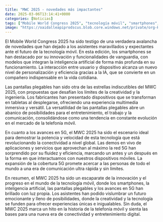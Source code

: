 ```yaml
---
title: "MWC 2025 - novedades más impactantes"
date: 2025-03-06T13:14:41+0000
categories: [Noticias]
tags: ["Mobile World Congress 2025", "tecnología móvil", "smartphones", "inteligencia artificial", "pantallas plegables", "5G", "innovación."]
image: "https://oaidalleapiprodscus.blob.core.windows.net/private/org-HKmKxpuNw3Y88lm4EBrIPq0n/user-ZwiCXOggLL8ZNNKE2g7rXFmV/img-uUTICFNuWhPHPn0fHNr6xLuo.png?st=2025-03-06T12%3A14%3A41Z&se=2025-03-06T14%3A14%3A41Z&sp=r&sv=2024-08-04&sr=b&rscd=inline&rsct=image/png&skoid=d505667d-d6c1-4a0a-bac7-5c84a87759f8&sktid=a48cca56-e6da-484e-a814-9c849652bcb3&skt=2025-03-05T15%3A21%3A21Z&ske=2025-03-06T15%3A21%3A21Z&sks=b&skv=2024-08-04&sig=X%2B2M2ttTmtF3MecflYLPCNSMHmEI8957BMhenfidYWM%3D"
---
```


El Mobile World Congress 2025 ha sido testigo de una verdadera avalancha de novedades que han dejado a los asistentes maravillados y expectantes ante el futuro de la tecnología móvil. En esta edición, los smartphones se han destacado por su innovación y funcionalidades de vanguardia, con modelos que integran la inteligencia artificial de forma más profunda en su funcionamiento. La interacción entre usuario y dispositivo alcanza un nuevo nivel de personalización y eficiencia gracias a la IA, que se convierte en un compañero indispensable en la vida cotidiana.

Las pantallas plegables han sido otra de las estrellas indiscutibles del MWC 2025, con propuestas que desafían los límites de la creatividad y la ingeniería. Los fabricantes han presentado dispositivos que se transforman en tabletas al desplegarse, ofreciendo una experiencia multimedia inmersiva y versátil. La versatilidad de las pantallas plegables abre un abanico de posibilidades para el entretenimiento, el trabajo y la comunicación, consolidándose como una tendencia en constante evolución en el mercado de la telefonía móvil.

En cuanto a los avances en 5G, el MWC 2025 ha sido el escenario ideal para demostrar la potencia y velocidad de esta tecnología que está revolucionando la conectividad a nivel global. Las demos en vivo de aplicaciones y servicios que aprovechan al máximo la red 5G han sorprendido por su fluidez y eficiencia, marcando un antes y un después en la forma en que interactuamos con nuestros dispositivos móviles. La expansión de la cobertura 5G promete acercar a las personas de todo el mundo a una era de comunicación ultra rápida y sin límites.

En resumen, el MWC 2025 ha sido un escaparate de la innovación y el progreso en el mundo de la tecnología móvil, donde los smartphones, la inteligencia artificial, las pantallas plegables y los avances en 5G han brillado con luz propia. Los asistentes han podido vislumbrar un futuro emocionante y lleno de posibilidades, donde la creatividad y la tecnología se funden para ofrecer experiencias únicas e inigualables. Sin duda, el MWC 2025 marca un hito en la historia de la telefonía móvil y sienta las bases para una nueva era de conectividad y entretenimiento digital.
    